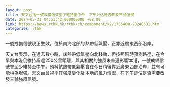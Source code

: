 ```yaml
---
layout: post
title: 天文台指一號戒備信號至少維持至中午　下午評估是否改發三號信號
date: 2024-05-31 04:51:42.000000000 +08:00
link: https://news.rthk.hk/rthk/ch/component/k2/1755460-20240531.htm
categories: rthk
---
```


一號戒備信號現正生效。位於南海北部的熱帶低氣壓，正靠近廣東西部沿岸。

天文台表示，在過去數小時，該熱帶低氣壓向北移動，但按照現時預測路徑，在今早與本港仍維持超過250公里距離，與其相關的強風未普遍影響本港，一號戒備信號會至少維持至中午。預料該熱帶低氣壓會在今日稍後靠近廣東西部沿岸，並有可能稍為增強。天文台會視乎其強度變化及本地的風力情況，在下午評估是否需要改發三號強風信號。
